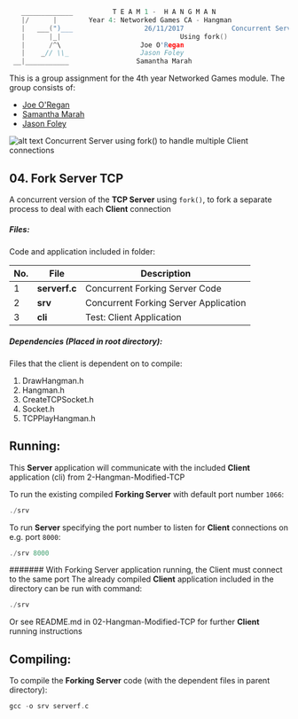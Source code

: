 ```c
   _____________          T E A M 1 -  H A N G M A N
   |/      |        Year 4: Networked Games CA - Hangman
   |   ___(")___                  26/11/2017			Concurrent Server
   |      |_| 							   Using fork()
   |      /^\                    Joe O'Regan
   |    _// \\_                  Jason Foley
 __|___________                 Samantha Marah
```

This is a group assignment for the 4th year Networked Games module. The group consists of:
  * [Joe O'Regan](https://github.com/joeaoregan)
  * [Samantha Marah](https://github.com/jasfoley)
  * [Jason Foley](https://github.com/samanthamarah)

![alt text](https://raw.githubusercontent.com/joeaoregan/Yr4-NetworkGames-Hangman/master/Screenshots/4ForkServerTCP.png "Concurrent Server using fork()")
Concurrent Server using fork() to handle multiple Client connections

##  04. Fork Server TCP

A concurrent version of the **TCP Server** using `fork()`, to fork a separate process to deal with each **Client** connection

##### Files:

Code and application included in folder:

| No. | File | Description |
| --- | --- | --- |
| 1 | **serverf.c** | Concurrent Forking Server Code |
| 2 | **srv** | Concurrent Forking Server Application |
| 3 | **cli** | Test: Client Application |

##### Dependencies (Placed in root directory):
Files that the client is dependent on to compile:

1. DrawHangman.h
2. Hangman.h
3. CreateTCPSocket.h
4. Socket.h
5. TCPPlayHangman.h

## Running:

This **Server** application will communicate with the included **Client** application (cli) from 2-Hangman-Modified-TCP

To run the existing compiled **Forking Server** with default port number `1066`:
```c
./srv
```
To run **Server** specifying the port number to listen for **Client** connections on e.g. port `8000`:
```c
./srv 8000
```

####### With Forking Server application running, the Client must connect to the same port
The already compiled **Client** application included in the directory can be run with command: 
```c
./srv
```
Or see README.md in 02-Hangman-Modified-TCP for further **Client** running instructions

## Compiling:

To compile the **Forking Server** code (with the dependent files in parent directory):
```c
gcc -o srv serverf.c
```

